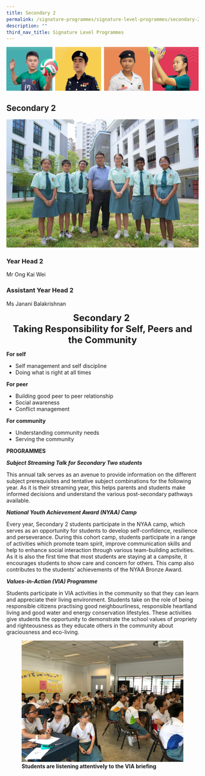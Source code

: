 ```yaml
---
title: Secondary 2
permalink: /signature-programmes/signature-level-programmes/secondary-2/
description: ""
third_nav_title: Signature Level Programmes
---
```

![](/images/Our%20School/subbanner.jpg)

## Secondary 2

![](/images/Signature%20Programmes/Signature%20Level%20Programmes/Sec%202/KaiWeiYH1.jpg)

### Year Head 2

Mr Ong Kai Wei

  

### Assistant Year Head 2


Ms Janani Balakrishnan

<center>
<font size=5><b>Secondary 2 <br>
	Taking Responsibility for Self, Peers and the Community</b></font>
</center>

**For self**

*   Self management and self discipline
*   Doing what is right at all times

  

**For peer**

*   Building good peer to peer relationship
*   Social awareness
*   Conflict management

  

**For community**

*   Understanding community needs
*   Serving the community

  

  

**PROGRAMMES**

  

**_Subject Streaming Talk for Secondary Two students_**

  

This annual talk serves as an avenue to provide information on the different subject prerequisites and tentative subject combinations for the following year. As it is their streaming year, this helps parents and students make informed decisions and understand the various post-secondary pathways available.

  

  

**_National Youth Achievement Award (NYAA) Camp_**

  

Every year, Secondary 2 students participate in the NYAA camp, which serves as an opportunity for students to develop self-confidence, resilience and perseverance. During this cohort camp, students participate in a range of activities which promote team spirit, improve communication skills and help to enhance social interaction through various team-building activities. As it is also the first time that most students are staying at a campsite, it encourages students to show care and concern for others. This camp also contributes to the students’ achievements of the NYAA Bronze Award.

  

  

**_Values-in-Action (VIA) Programme_**

  

Students participate in VIA activities in the community so that they can learn and appreciate their living environment. Students take on the role of being responsible citizens practising good neighbourliness, responsible heartland living and good water and energy conservation lifestyles. These activities give students the opportunity to demonstrate the school values of propriety and righteousness as they educate others in the community about graciousness and eco-living.

<figure>
<img src="/images/Signature%20Programmes/Signature%20Level%20Programmes/Sec%202/VIA%20Learning%20Briefing.jpg">
<figcaption> <strong> Students are listening attentively to the VIA briefing</strong> </figcaption>
</figure>
